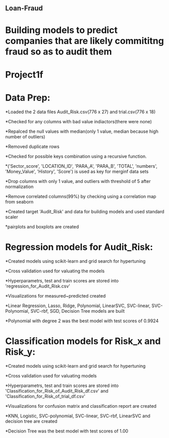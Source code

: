 ## Loan-Fraud
# Building models to predict companies that are likely commititng fraud so as to audit them 

# Project1f

# Data Prep:

*Loaded the 2 data files Audit_Risk.csv(776 x 27) and trial.csv(776 x 18)

*Checked for any columns with bad value indiactors(there were none)

*Repalced the null values with median(only 1 value, median because high number of outliers)

*Removed duplicate rows

*Checked for possible keys combination using a recursive function.

*('Sector_score', 'LOCATION_ID', 'PARA_A', 'PARA_B', 'TOTAL', 'numbers', 'Money_Value', 'History', 'Score') is used as key for merginf data sets

*Drop columns with only 1 value, and outliers with threshold of 5 after normalization

*Remove correlated columns(99%) by checking using a correlation map from seaborn

*Created target 'Audit_Risk' and data for building models and used standard scaler

*pairplots and boxplots are created

# Regression models for Audit_Risk:

*Created models using scikit-learn and grid search for hypertuning

*Cross validation used for valuating the models

*Hyperparametrs, test and train scores are stored into 'regression_for_Audit_Risk.csv'

*Visualizations for measured~predicted created

*Linear Regression, Lasso, Ridge, Polynomial, LinearSVC, SVC-linear, SVC-Polynomial, SVC-rbf, SGD, Decision Tree models are built

*Polynomial with degree 2 was the best model with test scores of 0.9924

# Classification models for Risk_x and Risk_y:

*Created models using scikit-learn and grid search for hypertuning

*Cross validation used for valuating models

*Hyperparametrs, test and train scores are stored into 'Classification_for_Risk_of_Audit_Risk_df.csv' and 'Classification_for_Risk_of_trial_df.csv'

*Visualizations for confusion matrix and classification report are created

*KNN, Logistic, SVC-polynomial, SVC-linear, SVC-rbf, LinearSVC and decision tree are created

*Decision Tree was the best model with test scores of 1.00
